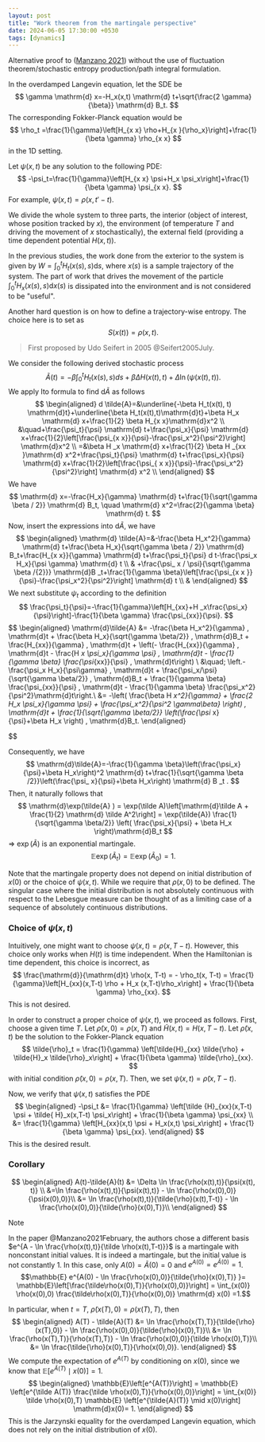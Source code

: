```yaml
---
layout: post
title: "Work theorem from the martingale perspective"
date: 2024-06-05 17:30:00 +0530
tags: [dynamics]
---
```

Alternative proof to ([Manzano 2021](https://doi.org/10.1103/PhysRevLett.126.080603)) without the use of fluctuation theorem/stochastic entropy production/path integral formulation.

In the overdamped Langevin equation, let the SDE be
$$
\gamma \mathrm{d} x=-H_x(x,t) \mathrm{d} t+\sqrt{\frac{2 \gamma}{\beta}} \mathrm{d}  B_t.
$$
The corresponding Fokker-Planck equation would be
$$
\rho_t  =\frac{1}{\gamma}\left[H_{x x} \rho+H_{x }{\rho_x}\right]+\frac{1}{\beta \gamma} \rho_{x x}
$$
in the 1D setting.

Let $\psi(x,t)$ be any solution to the following PDE:
$$
-\psi_t=\frac{1}{\gamma}\left[H_{x x} \psi+H_x \psi_x\right]+\frac{1}{\beta \gamma} \psi_{x x}.
$$
For example, $\psi(x,t) = \rho(x,t'-t)$.

We divide the whole system to three parts, the interior (object of interest, whose position tracked by $x$), the environment (of temperature $T$ and driving the movement of $x$ stochastically), the external field (providing a time dependent potential $H(x,t)$).

In the previous studies, the work done from the exterior to the system is given by $W = \int_0^t H_t(x(s),s)\mathrm{d}s$, where $x(s)$ is a sample trajectory of the system.  The part of work that drives the movement of the particle $\int_0^t H_x(x(s),s)\mathrm{d}x(s)$ is dissipated into the environment and is not considered to be "useful".

Another hard question is on how to define a trajectory-wise entropy. The choice here is to set as
$$
S(x(t)) = \rho(x,t).
$$

> First proposed by Udo Seifert in 2005 @Seifert2005July.

We consider the following derived stochastic process
$$
\tilde{A}(t) = -\beta \int_0^t H_t(x(s), s) d s+\beta \Delta H(x(t), t)+ \Delta \ln (\psi(x(t), t)) .
$$
We apply Ito formula to find $\mathrm{d}\tilde{A}$ as follows
$$
\begin{aligned}
 d \tilde{A}=&\underline{-\beta H_t(x(t), t) \mathrm{d}t}+\underline{\beta H_t(x(t),t)\mathrm{d}t}+\beta H_x \mathrm{d} x+\frac{1}{2} \beta H_{x x}\mathrm{d}x^2 \\
 &\quad+\frac{\psi_t}{\psi} \mathrm{d} t+\frac{\psi_x}{\psi} \mathrm{d} x+\frac{1}{2}\left[\frac{\psi_{x x}}{\psi}-\frac{\psi_x^2}{\psi^2}\right] \mathrm{d}x^2 \\
 =&\beta H _x \mathrm{d} x+\frac{1}{2} \beta H _{xx }\mathrm{d} x^2+\frac{\psi_t}{\psi} \mathrm{d} t+\frac{\psi_x}{\psi} \mathrm{d} x+\frac{1}{2}\left[\frac{\psi_{ x x}}{\psi}-\frac{\psi_x^2}{\psi^2}\right] \mathrm{d} x^2 \\
\end{aligned}
$$
We have
$$
\mathrm{d} x=-\frac{H_x}{\gamma} \mathrm{d} t+\frac{1}{\sqrt{\gamma \beta / 2}} \mathrm{d} B_t, \quad \mathrm{d} x^2=\frac{2}{\gamma \beta} \mathrm{d} t.
$$
Now, insert the expressions into $\mathrm{d}\tilde{A}$, we have
$$
\begin{aligned}
 \mathrm{d} \tilde{A}=&-\frac{\beta H_x^2}{\gamma} \mathrm{d} t+\frac{\beta H_x}{\sqrt{\gamma \beta / 2}} \mathrm{d} B_t+\frac{H_{x x}}{\gamma} \mathrm{d} t+\frac{\psi_t}{\psi} d t-\frac{\psi_x H_x}{\psi \gamma} \mathrm{d} t \\
& +\frac{\psi_ x / \psi}{\sqrt{\gamma \beta /{2}}} \mathrm{d}B _t+\frac{1}{\gamma \beta}\left[\frac{\psi_{x x }}{\psi}-\frac{\psi_x^2}{\psi^2}\right] \mathrm{d} t \\
&
\end{aligned}
$$
We next substitute $\psi_t$ according to the definition
$$
\frac{\psi_t}{\psi}=-\frac{1}{\gamma}\left[H_{xx}+H _x\frac{\psi_x}{\psi}\right]-\frac{1}{\beta \gamma} \frac{\psi_{xx}}{\psi}.
$$
$$
\begin{aligned}
    \mathrm{d}\tilde{A} &= -\frac{\beta H_x^2}{\gamma} \, \mathrm{d}t + \frac{\beta H_x}{\sqrt{\gamma \beta/2}} \, \mathrm{d}B_t + \frac{H_{xx}}{\gamma} \, \mathrm{d}t + \left(- \frac{H_{xx}}{\gamma} \, \mathrm{d}t - \frac{H _x \psi_x}{\gamma \psi} \, \mathrm{d}t - \frac{1}{\gamma \beta} \frac{\psi_{xx}}{\psi} \, \mathrm{d}t\right)
    \\
    &\quad\; \left.- \frac{\psi_x H_x}{\psi\gamma} \, \mathrm{d}t + \frac{\psi_x/\psi}{\sqrt{\gamma \beta/2}} \, \mathrm{d}B_t + \frac{1}{\gamma \beta} \frac{\psi_{xx}}{\psi} \, \mathrm{d}t  - \frac{1}{\gamma \beta} \frac{\psi_x^2}{\psi^2}\mathrm{d}t\right.\\
    &= -\left( \frac{\beta H _x^2}{\gamma} + \frac{2 H_x \psi_x}{\gamma \psi} + \frac{\psi_x^2}{\psi^2 \gamma\beta} \right) \, \mathrm{d}t + \frac{1}{\sqrt{\gamma \beta/2}}  \left(\frac{\psi_ x}{\psi}+\beta H_x \right) \, \mathrm{d}B_t.
\end{aligned}

$$

Consequently, we have
$$
\mathrm{d}\tilde{A}=-\frac{1}{\gamma \beta}\left(\frac{\psi_x}{\psi}+\beta H_x\right)^2 \mathrm{d} t+\frac{1}{\sqrt{\gamma \beta /2}}\left(\frac{\psi_ x}{\psi}+\beta H_x\right) \mathrm{d} B _t .
$$
Then, it naturally follows that
$$
\mathrm{d}\exp(\tilde{A} ) = \exp(\tilde A)\left[\mathrm{d}\tilde A + \frac{1}{2} \mathrm{d} \tilde A^2\right] = \exp(\tilde{A}) \frac{1}{\sqrt{\gamma \beta/2}} \left( \frac{\psi_x}{\psi} + \beta H_x \right)\mathrm{d}B_t
$$
$\Rightarrow$ $\exp(\tilde{A})$ is an exponential martingale.
$$
\mathbb{E}\exp(\tilde A_{t})  = \mathbb{E} \exp(\tilde{A}_0) = 1.
$$

Note that the martingale property does not depend on initial distribution of $x(0)$ or the choice of $\psi(x,t)$.
While we require that $\rho(x,0)$ to be defined. The singular case where the initial distribution is not absolutely continuous with respect to the Lebesgue measure can be thought of as a limiting case of a sequence of absolutely continuous distributions.
### Choice of $\psi(x,t)$
Intuitively, one might want to choose $\psi(x,t) = \rho(x,T-t)$. However, this choice only works when $H(t)$ is time independent. When the Hamiltonian is time dependent, this choice is incorrect, as 
$$
\frac{\mathrm{d}}{\mathrm{d}t} \rho(x, T-t) = - \rho_t(x, T-t) = \frac{1}{\gamma}\left[H_{xx}(x,T-t) \rho + H_x (x,T-t)\rho_x\right] + \frac{1}{\beta \gamma} \rho_{xx}.
$$
This is not desired.

In order to construct a proper choice of $\psi(x,t)$, we proceed as follows. First, choose a given time $T$. Let $\tilde{\rho}(x,0) = \rho(x,T)$ and $\tilde{H}(x,t) = H(x,T-t)$. Let $\tilde{\rho}(x,t)$ be the solution to the Fokker-Planck equation
$$
\tilde{\rho}_t = \frac{1}{\gamma} \left[\tilde{H}_{xx} \tilde{\rho} + \tilde{H}_x \tilde{\rho}_x\right] + \frac{1}{\beta \gamma} \tilde{\rho}_{xx}.
$$
with initial condition $\tilde{\rho}(x,0) = \rho(x,T)$.
Then, we set $\psi(x,t) = \tilde{\rho}(x,T- t)$. 


Now, we verify that $\psi(x,t)$ satisfies the PDE
$$
\begin{aligned}
-\psi_t &= \frac{1}{\gamma} \left[\tilde {H}_{xx}(x,T-t) \psi + \tilde{ H}_x(x,T-t) \psi_x\right] + \frac{1}{\beta \gamma} \psi_{xx} \\
&= \frac{1}{\gamma} \left[H_{xx}(x,t) \psi + H_x(x,t) \psi_x\right] + \frac{1}{\beta \gamma} \psi_{xx}.
\end{aligned}
$$
This is the desired result.


### Corollary
$$
\begin{aligned}
A(t)-\tilde{A}(t) &= \Delta \ln \frac{\rho(x(t),t)}{\psi(x(t), t)} \\
&=\ln \frac{\rho(x(t),t)}{\psi(x(t),t)} - \ln \frac{\rho(x(0),0)}{\psi(x(0),0)}\\
&= \ln \frac{\rho(x(t),t)}{\tilde{\rho}(x(t),T-t)} - \ln \frac{\rho(x(0),0)}{\tilde{\rho}(x(0),T)}\\
\end{aligned}
$$
>[!note]
>In the paper @Manzano2021February, the authors chose a different basis $e^{A - \ln \frac{\rho(x(t),t)}{\tilde \rho(x(t),T-t)}}$ is a martingale with nonconstant initial values. It is indeed a martingale, but the initial value is not constantly $1$. In this case, only $A(0)=\tilde {A}(0)=0$ and $e^{A(0)}=e^{\tilde A{(0)}}=1$.
>$$\mathbb{E} e^{A(0) - \ln \frac{\rho(x(0),0)}{\tilde{\rho}(x(0),T)} }= \mathbb{E}\left[\frac{\tilde\rho(x(0),T)}{\rho(x(0),0)}\right] = \int_{x(0)} \rho(x(0),0) \frac{\tilde\rho(x(0),T)}{\rho(x(0),0)} \mathrm{d} x(0) =1.$$

In particular, when $t=T$, $\tilde{\rho}(x(T),0) = \rho(x(T),T)$, then
$$
\begin{aligned}
A(T) - \tilde{A}(T) &= \ln \frac{\rho(x(T),T)}{\tilde{\rho}(x(T),0)} - \ln \frac{\rho(x(0),0)}{\tilde{\rho}(x(0),T)}\\
&= \ln \frac{\rho(x(T),T)}{\rho(x(T),T)} - \ln \frac{\rho(x(0),0)}{\tilde \rho(x(0),T)}\\
&=  \ln \frac{\tilde{\rho}(x(0),T)}{\rho(x(0),0)}.
\end{aligned}
$$
We compute the expectation of $e^{A(T)}$ by conditioning on $x(0)$, since we know that $\mathbb{E}\left[e^{\tilde A(T)} \mid x(0)\right]=1$.
$$
\begin{aligned}
\mathbb{E}\left[e^{A(T)}\right] = \mathbb{E} \left[e^{\tilde A(T)} \frac{\tilde \rho(x(0),T)}{\rho(x(0),0)}\right] = \int_{x(0)} \tilde \rho(x(0),T) \mathbb{E} \left[e^{\tilde{A}(T)} \mid x(0)\right] \mathrm{d}x(0)= 1.
\end{aligned}
$$
This is the Jarzynski equality for the overdamped Langevin equation, which does not rely on the initial distribution of $x(0)$.